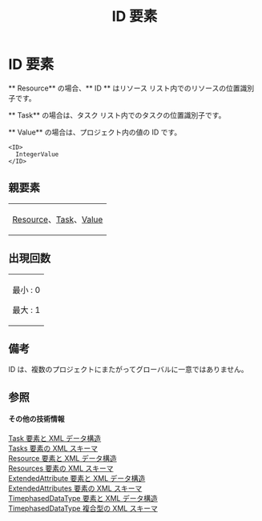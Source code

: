 ﻿---
title: ID 要素
TOCTitle: ID 要素
ms:assetid: 23238b96-8f66-4da0-982e-2debeebf7c4f
ms:mtpsurl: https://msdn.microsoft.com/ja-jp/library/Bb968437(v=office.12)
ms:contentKeyID: 16733275
ms.date: 06/30/2008
mtps_version: v=office.12
ms.translationtype: HT
---

# ID 要素

** Resource** の場合、** ID ** はリソース リスト内でのリソースの位置識別子です。

** Task** の場合は、タスク リスト内でのタスクの位置識別子です。

** Value** の場合は、プロジェクト内の値の ID です。

    <ID>
      IntegerValue
    </ID>

## 親要素

<table>
<colgroup>
<col style="width: 100%" />
</colgroup>
<tbody>
<tr class="odd">
<td><p><a href="resource-element.md">Resource</a>、<a href="task-element.md">Task</a>、<a href="value-element.md">Value</a></p></td>
</tr>
</tbody>
</table>


## 出現回数


<table>
<colgroup>
<col style="width: 100%" />
</colgroup>
<tbody>
<tr class="odd">
<td><p>最小 : 0</p>
<p>最大 : 1</p></td>
</tr>
</tbody>
</table>


## 備考

ID は、複数のプロジェクトにまたがってグローバルに一意ではありません。

## 参照

#### その他の技術情報

[Task 要素と XML データ構造](task-elements-and-xml-structure.md)  
[Tasks 要素の XML スキーマ](xml-schema-for-the-tasks-element.md)  
[Resource 要素と XML データ構造](resource-elements-and-xml-structure.md)  
[Resources 要素の XML スキーマ](xml-schema-for-the-resources-element.md)  
[ExtendedAttribute 要素と XML データ構造](extendedattribute-elements-and-xml-structure.md)  
[ExtendedAttributes 要素の XML スキーマ](xml-schema-for-the-extendedattributes-element.md)  
[TimephasedDataType 要素と XML データ構造](timephaseddatatype-elements-and-xml-structure.md)  
[TimephasedDataType 複合型の XML スキーマ](xml-schema-for-the-timephaseddatatype-complex-type.md)


